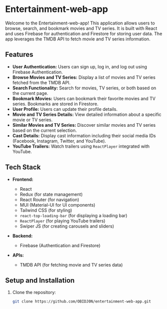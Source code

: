 # Entertainment-web-app

Welcome to the Entertainment-web-app! This application allows users to browse, search, and bookmark movies and TV series. It is built with React and uses Firebase for authentication and Firestore for storing user data. The app leverages the TMDB API to fetch movie and TV series information.

## Features

- **User Authentication:** Users can sign up, log in, and log out using Firebase Authentication.
- **Browse Movies and TV Series:** Display a list of movies and TV series fetched from the TMDB API.
- **Search Functionality:** Search for movies, TV series, or both based on the current page.
- **Bookmark Movies:** Users can bookmark their favorite movies and TV series. Bookmarks are stored in Firestore.
- **User Profile:** Users can update their profile details.
- **Movie and TV Series Details:** View detailed information about a specific movie or TV series.
- **Similar Movies and TV Series:** Discover similar movies and TV series based on the current selection.
- **Cast Details:** Display cast information including their social media IDs (Facebook, Instagram, Twitter, and YouTube).
- **YouTube Trailers:** Watch trailers using `ReactPlayer` integrated with YouTube.

## Tech Stack

- **Frontend:**
  - React
  - Redux (for state management)
  - React Router (for navigation)
  - MUI (Material-UI for UI components)
  - Tailwind CSS (for styling)
  - `react-top-loading-bar` (for displaying a loading bar)
  - `ReactPlayer` (for playing YouTube trailers)
  - Swiper JS (for creating carousels and sliders)

- **Backend:**
  - Firebase (Authentication and Firestore)

- **APIs:**
  - TMDB API (for fetching movie and TV series data)

## Setup and Installation

1. Clone the repository:

   ```sh
   git clone https://github.com/OBIDJ0N/entertainment-web-app.git
